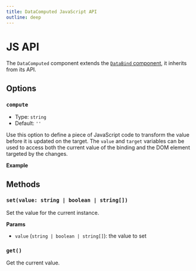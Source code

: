 ```yaml
---
title: DataComputed JavaScript API
outline: deep
---
```


# JS API

The `DataComputed` component extends the [`DataBind` component](../DataBind/js-api.md), it inherits from its API.

## Options

### `compute`

- Type: `string`
- Default: `''`

Use this option to define a piece of JavaScript code to transform the value before it is updated on the target. The `value` and `target` variables can be used to access both the current value of the binding and the DOM element targeted by the changes.

**Example**

<PreviewPlayground
  :html="() => import('./stories/compute-example.twig')"
  :script="() => import('./stories/compute-example.js?raw')"
  />

## Methods

### `set(value: string | boolean | string[])`

Set the value for the current instance.

**Params**

- `value` (`string | boolean | string[]`): the value to set

### `get()`

Get the current value.

